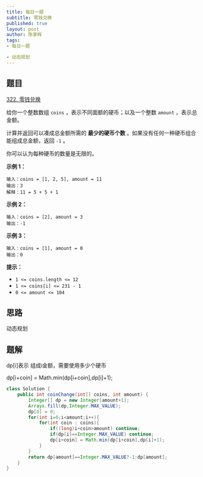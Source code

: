 ```yaml
---
title: 每日一题
subtitle: 零钱兑换
published: true
layout: post
author: 陈家辉
tags:
- 每日一题

- 动态规划
---
```


## 题目

[322. 零钱兑换](https://leetcode.cn/problems/coin-change/)

给你一个整数数组 `coins` ，表示不同面额的硬币；以及一个整数 `amount` ，表示总金额。

计算并返回可以凑成总金额所需的 **最少的硬币个数** 。如果没有任何一种硬币组合能组成总金额，返回 `-1` 。

你可以认为每种硬币的数量是无限的。

 

**示例 1：**

```
输入：coins = [1, 2, 5], amount = 11
输出：3 
解释：11 = 5 + 5 + 1
```

**示例 2：**

```
输入：coins = [2], amount = 3
输出：-1
```

**示例 3：**

```
输入：coins = [1], amount = 0
输出：0
```

 

**提示：**

- `1 <= coins.length <= 12`
- `1 <= coins[i] <= 231 - 1`
- `0 <= amount <= 104`

## 思路

动态规划

## 题解

dp[i]表示 组成i金额，需要使用多少个硬币

dp[i+coin] = Math.min(dp[i+coin],dp[i]+1);

```java
class Solution {
    public int coinChange(int[] coins, int amount) {
        Integer[] dp = new Integer[amount+1];
        Arrays.fill(dp,Integer.MAX_VALUE);
        dp[0] = 0;
        for(int i=0;i<amount;i++){
            for(int coin : coins){
                if((long)i+coin>amount) continue;
                if(dp[i]==Integer.MAX_VALUE) continue;
                dp[i+coin] = Math.min(dp[i+coin],dp[i]+1);
            }
        }
        return dp[amount]==Integer.MAX_VALUE?-1:dp[amount];
    }
}
```
